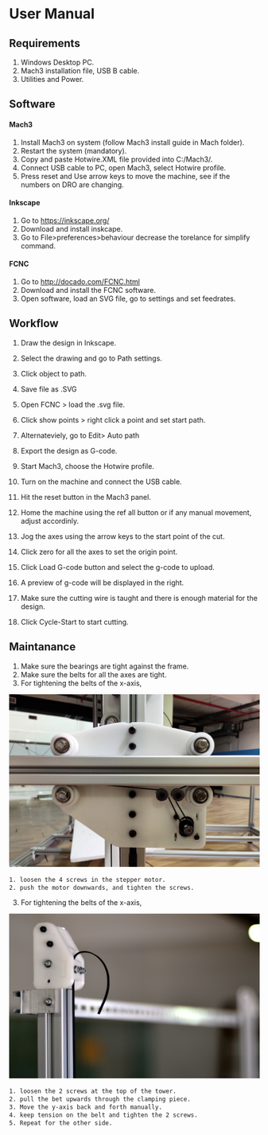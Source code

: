 # User Manual

## Requirements

1. Windows Desktop PC.
2. Mach3 installation file, USB B cable.
3. Utilities and Power.

## Software

#### Mach3

1. Install Mach3 on system (follow Mach3 install guide in Mach folder).
2. Restart the system (mandatory).
3. Copy and paste Hotwire.XML file provided into C:/Mach3/.
4. Connect USB cable to PC, open Mach3, select Hotwire profile.
5. Press reset and Use arrow keys to move the machine, see if the numbers on DRO are changing.

#### Inkscape

1. Go to https://inkscape.org/
2. Download and install inskcape.
3. Go to File>preferences>behaviour decrease the torelance for simplify command.


#### FCNC

1. Go to http://docado.com/FCNC.html
2. Download and install the FCNC software.
3. Open software, load an SVG file, go to settings and set feedrates.

## Workflow 

1. Draw the design in Inkscape.
2. Select the drawing and go to Path settings.
3. Click object to path.
4. Save file as .SVG

5. Open FCNC > load the .svg file.
6. Click show points > right click a point and set start path.
7. Alternateviely, go to Edit> Auto path 
8. Export the design as G-code.

9. Start Mach3, choose the Hotwire profile.
10. Turn on the machine and connect the USB cable.
11. Hit the reset button in the Mach3 panel.
12. Home the machine using the ref all button or if any manual movement, adjust accordinly.
13. Jog the axes using the arrow keys to the start point of the cut.
14. Click zero for all the axes to set the origin point.
15. Click Load G-code button and select the g-code to upload.
16. A preview of g-code will be displayed in the right.
17. Make sure the cutting wire is taught and there is enough material for the design.
18. Click Cycle-Start to start cutting.


## Maintanance

1. Make sure the bearings are tight against the frame.
2. Make sure the belts for all the axes are tight.
3. For tightening the belts of the x-axis,

![DIY CNC hotwire](Images/build/xstep.jpg)

	1. loosen the 4 screws in the stepper motor.  
	2. push the motor downwards, and tighten the screws.  
3. For tightening the belts of the x-axis,  

![DIY CNC hotwire](Images/build/ystep.JPG)

	1. loosen the 2 screws at the top of the tower.
	2. pull the bet upwards through the clamping piece.
	3. Move the y-axis back and forth manually.
	4. keep tension on the belt and tighten the 2 screws.
	5. Repeat for the other side.
